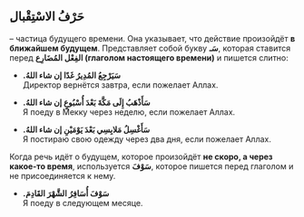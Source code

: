 ﻿
 ِحَرْفُ الاسْتِقْبال 
--
– частица будущего времени. Она указывает, что действие произойдёт **в ближайшем будущем**. Представляет собой букву **سَـ**, которая ставится перед **الفِعْل المُضَارِع (глаголом настоящего времени)** и пишется слитно:

-   **.سَيَرْجِعُ المُدِيرُ غَدًا إن شاء اللهُ**  
    Директор вернётся завтра, если пожелает Аллах.
    
-   **.سَأَذْهَبُ إِلَى مَكَّةَ بَعْدَ أُسْبُوعٍ إن شاء اللهُ**  
    Я поеду в Мекку через неделю, если пожелает Аллах.
    
-   **.سَأَغْسِلُ مَلابِسِي بَعْدَ يَوْمَيْنِ إن شاء اللهُ**  
    Я постираю свою одежду через два дня, если пожелает Аллах.

Когда речь идёт о будущем, которое произойдёт **не скоро, а через какое-то время**, используется  **سَوْفَ**, которое пишется перед глаголом и не присоединяется к нему.


-   **.سَوْفَ أُسَافِرُ الشَّهْرَ القَادِمَ**  
    Я поеду в следующем месяце.
    

